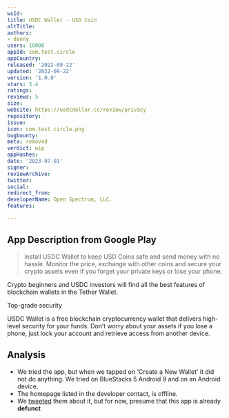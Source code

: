 ```yaml
---
wsId: 
title: USDC Wallet - USD Coin
altTitle: 
authors:
- danny
users: 10000
appId: com.test.circle
appCountry: 
released: '2022-09-22'
updated: '2022-09-22'
version: '1.0.0'
stars: 3.4
ratings: 
reviews: 5
size: 
website: https://usdcdollar.cc/review/privacy
repository: 
issue: 
icon: com.test.circle.png
bugbounty: 
meta: removed
verdict: wip
appHashes: 
date: '2023-07-01'
signer: 
reviewArchive: 
twitter: 
social: 
redirect_from: 
developerName: Ореn Sресtrum, LLС.
features: 

---
```


## App Description from Google Play

> Install USDC Wallet to keep USD Coins safe and send money with no hassle. Monitor the price, exchange with other coins and secure your crypto assets even if you forget your private keys or lose your phone.
>
Crypto beginners and USDC investors will find all the best features of blockchain wallets in the Tether Wallet.
>
Top-grade security
>
USDC Wallet is a free blockchain cryptocurrency wallet that delivers high-level security for your funds. Don’t worry about your assets if you lose a phone, just lock your account and retrieve access from another device.

## Analysis

- We tried the app, but when we tapped on 'Create a New Wallet' it did not do anything. We tried on BlueStacks 5 Android 9 and on an Android device.
- The homepage listed in the developer contact, is offline.
- We [tweeted](https://twitter.com/BitcoinWalletz/status/1675070504196079617) them about it, but for now, presume that this app is already **defunct**
